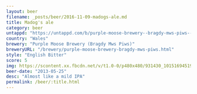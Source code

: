 ```yaml
---
layout: beer
filename: _posts/beer/2016-11-09-madogs-ale.md
title: Madog's ale
category: beer
untappd: "https://untappd.com/b/purple-moose-brewery--bragdy-mws-piws--madogs-ale--cwrw-madog-/16811"
country: "Wales"
brewery: "Purple Moose Brewery (Bragdy Mws Piws)"
breweryURL: "/brewery/purple-moose-brewery-bragdy-mws-piws.html"
style: "English Bitter"
score: 5
img: https://scontent.xx.fbcdn.net/v/t1.0-0/p480x480/931430_10151694519728745_1221673086_n.jpg?_nc_cat=105&oh=4c476d7613a9d3fb2543e1ea19c851fc&oe=5C5AE699
beer-date: "2013-05-25"
desc: "Almost like a mild IPA"
permalink: /beer/:title.html
---
```

